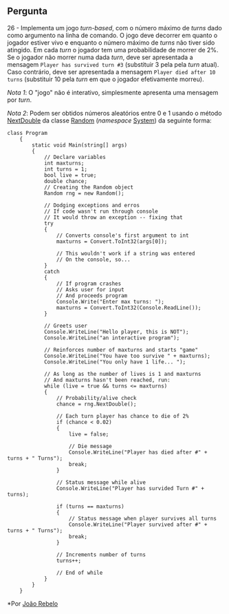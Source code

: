 ## Pergunta

26 - Implementa um jogo _turn-based_, com o número máximo de _turns_ dado como
argumento na linha de comando. O jogo deve decorrer em quanto o jogador estiver
vivo e enquanto o número máximo de _turns_ não tiver sido atingido. Em cada
_turn_ o jogador tem uma probabilidade de morrer de 2%. Se o jogador não morrer
numa dada _turn_, deve ser apresentada a mensagem `Player has survived turn #3`
(substituir 3 pela pela _turn_ atual). Caso contrário, deve ser apresentada a
mensagem `Player died after 10 turns` (substituir 10 pela _turn_ em que o
jogador efetivamente morreu).

_Nota 1_: O "jogo" não é interativo, simplesmente apresenta uma mensagem por
_turn_.

_Nota 2_: Podem ser obtidos números aleatórios entre 0 e 1 usando o método
[NextDouble](https://docs.microsoft.com/pt-pt/dotnet/api/system.random.nextdouble)
da classe [Random](https://docs.microsoft.com/pt-pt/dotnet/api/system.random)
(_namespace_ [System](https://docs.microsoft.com/pt-pt/dotnet/api/system)) da
seguinte forma:

```Csharp
class Program
    {
        static void Main(string[] args)
        {
            // Declare variables
            int maxturns;
            int turns = 1;
            bool live = true;
            double chance;
            // Creating the Random object
            Random rng = new Random();

            // Dodging exceptions and erros
            // If code wasn't run through console
            // It would throw an exception -- fixing that
            try
            {
                // Converts console's first argument to int
                maxturns = Convert.ToInt32(args[0]);

                // This wouldn't work if a string was entered
                // On the console, so...
            }
            catch
            {
                // If program crashes
                // Asks user for input
                // And proceeds program
                Console.Write("Enter max turns: ");
                maxturns = Convert.ToInt32(Console.ReadLine());
            }

            // Greets user
            Console.WriteLine("Hello player, this is NOT");
            Console.WriteLine("an interactive program");

            // Reinforces number of maxturns and starts "game"
            Console.WriteLine("You have too survive " + maxturns);
            Console.WriteLine("You only have 1 life... ");
            
            // As long as the number of lives is 1 and maxturns
            // And maxturns hasn't been reached, run:
            while (live = true && turns <= maxturns)
            {
                // Probability/alive check
                chance = rng.NextDouble();

                // Each turn player has chance to die of 2%
                if (chance < 0.02)
                {
                    live = false;

                    // Die message
                    Console.WriteLine("Player has died after #" + turns + " Turns");
                    break;
                }

                // Status message while alive
                Console.WriteLine("Player has survided Turn #" + turns);

                if (turns == maxturns)
                {
                    // Status message when player survives all turns
                    Console.WriteLine("Player survived after #" + turns + " Turns");
                    break;
                }

                // Increments number of turns
                turns++;   
                
                // End of while
            }
        }
    }
```

*Por [João Rebelo](https://github.com/JBernardoRebelo)